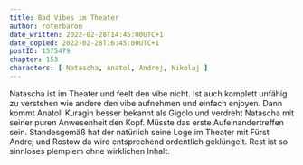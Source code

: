 ```yaml
---
title: Bad Vibes im Theater
author: roterbaron
date_written: 2022-02-28T14:45:00UTC+1
date_copied: 2022-02-28T16:45:00UTC+1
postID: 1575479
chapter: 153
characters: [ Natascha, Anatol, Andrej, Nikolaj ]
---
```

Natascha ist im Theater und feelt den vibe nicht. Ist auch komplett unfähig zu verstehen wie andere den vibe aufnehmen und einfach enjoyen. Dann kommt Anatoli Kuragin besser bekannt als Gigolo und verdreht Natascha mit seiner puren Anwesenheit den Kopf. Müsste das erste Aufeinandertreffen sein. Standesgemäß hat der natürlich seine Loge im Theater mit Fürst Andrej und Rostow da wird entsprechend ordentlich geklüngelt. Rest ist so sinnloses plemplem ohne wirklichen Inhalt.